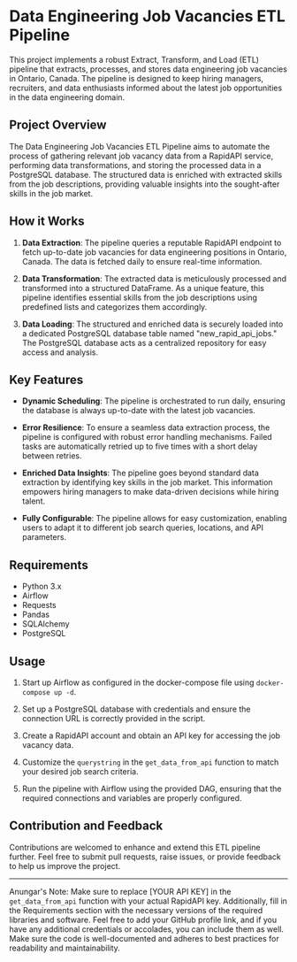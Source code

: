 # Data Engineering Job Vacancies ETL Pipeline


This project implements a robust Extract, Transform, and Load (ETL) pipeline that extracts, processes, and stores data engineering job vacancies in Ontario, Canada. The pipeline is designed to keep hiring managers, recruiters, and data enthusiasts informed about the latest job opportunities in the data engineering domain.

## Project Overview

The Data Engineering Job Vacancies ETL Pipeline aims to automate the process of gathering relevant job vacancy data from a RapidAPI service, performing data transformations, and storing the processed data in a PostgreSQL database. The structured data is enriched with extracted skills from the job descriptions, providing valuable insights into the sought-after skills in the job market.

## How it Works

1. **Data Extraction**: The pipeline queries a reputable RapidAPI endpoint to fetch up-to-date job vacancies for data engineering positions in Ontario, Canada. The data is fetched daily to ensure real-time information.

2. **Data Transformation**: The extracted data is meticulously processed and transformed into a structured DataFrame. As a unique feature, this pipeline identifies essential skills from the job descriptions using predefined lists and categorizes them accordingly.

3. **Data Loading**: The structured and enriched data is securely loaded into a dedicated PostgreSQL database table named "new_rapid_api_jobs." The PostgreSQL database acts as a centralized repository for easy access and analysis.

## Key Features

- **Dynamic Scheduling**: The pipeline is orchestrated to run daily, ensuring the database is always up-to-date with the latest job vacancies.

- **Error Resilience**: To ensure a seamless data extraction process, the pipeline is configured with robust error handling mechanisms. Failed tasks are automatically retried up to five times with a short delay between retries.

- **Enriched Data Insights**: The pipeline goes beyond standard data extraction by identifying key skills in the job market. This information empowers hiring managers to make data-driven decisions while hiring talent.

- **Fully Configurable**: The pipeline allows for easy customization, enabling users to adapt it to different job search queries, locations, and API parameters.

## Requirements

- Python 3.x
- Airflow
- Requests
- Pandas
- SQLAlchemy
- PostgreSQL

## Usage

1. Start up Airflow as configured in the docker-compose file using `docker-compose up -d`.

2. Set up a PostgreSQL database with credentials and ensure the connection URL is correctly provided in the script.

3. Create a RapidAPI account and obtain an API key for accessing the job vacancy data.

4. Customize the `querystring` in the `get_data_from_api` function to match your desired job search criteria.

5. Run the pipeline with Airflow using the provided DAG, ensuring that the required connections and variables are properly configured.

## Contribution and Feedback

Contributions are welcomed to enhance and extend this ETL pipeline further. Feel free to submit pull requests, raise issues, or provide feedback to help us improve the project.

---

Anungar's Note: Make sure to replace [YOUR API KEY] in the `get_data_from_api` function with your actual RapidAPI key. Additionally, fill in the Requirements section with the necessary versions of the required libraries and software. Feel free to add your GitHub profile link, and if you have any additional credentials or accolades, you can include them as well. Make sure the code is well-documented and adheres to best practices for readability and maintainability.


